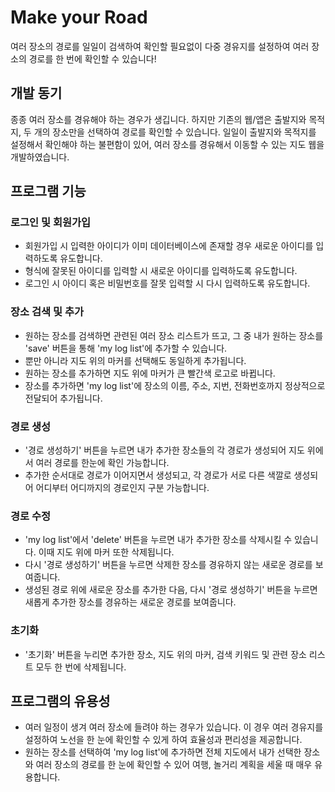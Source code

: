 # Make your Road
여러 장소의 경로를 일일이 검색하여 확인할 필요없이 다중 경유지를 설정하여 여러 장소의 경로를 한 번에 확인할 수 있습니다!


## 개발 동기
종종 여러 장소를 경유해야 하는 경우가 생깁니다. 하지만 기존의 웹/앱은 출발지와 목적지, 두 개의 장소만을 선택하여 경로를 확인할 수 있습니다. 일일이 출발지와 목적지를 설정해서 확인해야 하는 불편함이 있어, 여러 장소를 경유해서 이동할 수 있는 지도 웹을 개발하였습니다.


## 프로그램 기능
### 로그인 및 회원가입
- 회원가입 시 입력한 아이디가 이미 데이터베이스에 존재할 경우 새로운 아이디를 입력하도록 유도합니다.
- 형식에 잘못된 아이디를 입력할 시 새로운 아이디를 입력하도록 유도합니다.
- 로그인 시 아이디 혹은 비밀번호를 잘못 입력할 시 다시 입력하도록 유도합니다.
### 장소 검색 및 추가
- 원하는 장소를 검색하면 관련된 여러 장소 리스트가 뜨고, 그 중 내가 원하는 장소를 'save' 버튼을 통해 'my log list'에 추가할 수 있습니다.
- 뿐만 아니라 지도 위의 마커를 선택해도 동일하게 추가됩니다.
- 원하는 장소를 추가하면 지도 위에 마커가 큰 빨간색 로고로 바뀝니다.
- 장소를 추가하면 'my log list'에 장소의 이름, 주소, 지번, 전화번호까지 정상적으로 전달되어 추가됩니다.
### 경로 생성
- '경로 생성하기' 버튼을 누르면 내가 추가한 장소들의 각 경로가 생성되어 지도 위에서 여러 경로를 한눈에 확인 가능합니다.
- 추가한 순서대로 경로가 이어지면서 생성되고, 각 경로가 서로 다른 색깔로 생성되어 어디부터 어디까지의 경로인지 구분 가능합니다.
### 경로 수정
- 'my log list'에서 'delete' 버튼을 누르면 내가 추가한 장소를 삭제시킬 수 있습니다. 이때 지도 위에 마커 또한 삭제됩니다.
- 다시 '경로 생성하기' 버튼을 누르면 삭제한 장소를 경유하지 않는 새로운 경로를 보여줍니다.
- 생성된 경로 위에 새로운 장소를 추가한 다음, 다시 '경로 생성하기' 버튼을 누르면 새롭게 추가한 장소를 경유하는 새로운 경로를 보여줍니다.
### 초기화
- '초기화' 버튼을 누리면 추가한 장소, 지도 위의 마커, 검색 키워드 및 관련 장소 리스트 모두 한 번에 삭제됩니다.


## 프로그램의 유용성
- 여러 일정이 생겨 여러 장소에 들려야 하는 경우가 있습니다. 이 경우 여러 경유지를 설정하여 노선을 한 눈에 확인할 수 있게 하여 효율성과 편리성을 제공합니다.
- 원하는 장소를 선택하여 'my log list'에 추가하면 전체 지도에서 내가 선택한 장소와 여러 장소의 경로를 한 눈에 확인할 수 있어 여행, 놀거리 계획을 세울 때 매우 유용합니다.
